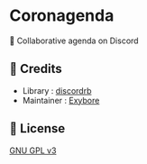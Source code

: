 # Coronagenda

📆 Collaborative agenda on Discord

## 📜 Credits

- Library : [discordrb](https://github.com/meew0/discordrb)
- Maintainer : [Exybore](https://github.com/exybore)

## 🔐 License

[GNU GPL v3](./LICENSE)
